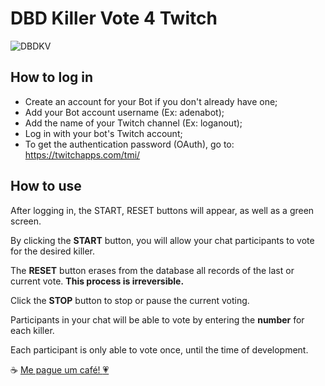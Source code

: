 # DBD Killer Vote 4 Twitch
<picture>
  <source media="(prefers-color-scheme: dark)" srcset="https://i.ibb.co/kgLLYbv/Screenshot-1.png">
  <source media="(prefers-color-scheme: light)" srcset="https://i.ibb.co/kgLLYbv/Screenshot-1.png">
  <img alt="DBDKV" src="https://i.ibb.co/kgLLYbv/Screenshot-1.png">
</picture>

## How to log in
* Create an account for your Bot if you don't already have one;
* Add your Bot account username (Ex: adenabot);
* Add the name of your Twitch channel (Ex: loganout);
* Log in with your bot's Twitch account;
* To get the authentication password (OAuth), go to: https://twitchapps.com/tmi/

## How to use
After logging in, the START, RESET buttons will appear, as well as a green screen.

By clicking the **START** button, you will allow your chat participants to vote for the desired killer.

The **RESET** button erases from the database all records of the last or current vote. **This process is irreversible.**

Click the **STOP** button to stop or pause the current voting.

Participants in your chat will be able to vote by entering the **number** for each killer.

Each participant is only able to vote once, until the time of development.




:coffee: [Me pague um café! :heartpulse:](https://www.paypal.com/donate/?hosted_button_id=522YQG8LS9WBY)
